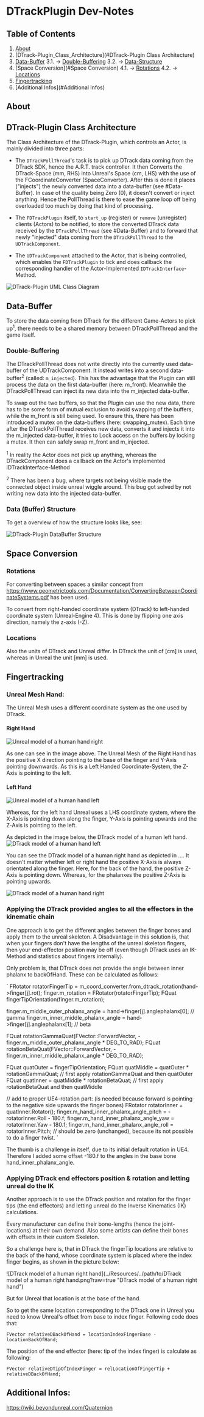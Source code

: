 # DTrackPlugin Dev-Notes

## Table of Contents
1. [About](#about)
2. [DTrack-Plugin_Class_Architecture](#DTrack-Plugin Class Architecture)
3. [Data-Buffer](#Data-Buffer)
3.1.  -> [Double-Buffering](#Double-Buffering)
3.2.  -> [Data-Structure](#Data-Structure)
4. [Space Conversion](#Space Conversion)
4.1.  -> [Rotations](#Rotations)
4.2.  -> [Locations](#Locations)
5. [Fingertracking](#Fingertracking)
6. [Additional Infos](#Additional Infos)

## About

## DTrack-Plugin Class Architecture

The Class Architecture of the DTrack-Plugin, which controls an Actor, is mainly divided into three parts:

* The `DTrackPollThread`'s task is to pick up DTrack data coming from the DTrack SDK, hence the A.R.T. track controller. It then Converts the DTrack-Space (mm, RHS) into Unreal's Space (cm, LHS) with the use of the FCoordinateConverter (SpaceConverter).
After this is done it places ("injects") the newly converted data into a data-buffer (see #Data-Buffer). In case of the quality being Zero (0), it doesn't convert or inject anything. Hence the PollThread is there to ease the game loop off being overloaded too much by doing that kind of processing. 

* The `FDTrackPlugin` itself, to `start_up` (register) or `remove` (unregister) clients (Actors) to be notified, to store the converted DTrack data received by the `DTrackPollThread` (see #Data-Buffer) and to forward that newly "injected" data coming from the `DTrackPollThread` to the `UDTrackComponent`.

* The `UDTrackComponent` attached to the Actor, that is being controlled, which enables the `FDTrackPlugin` to tick and does callback the corresponding handler of the Actor-Implemented `IDTrackInterface`-Method.




![DTrack-Plugin UML Class Diagram](../../images/DTrackPlugin_UML_ClassDiagram.png)

## Data-Buffer

To store the data coming from DTrack for the different Game-Actors to pick up<sup>1</sup>, there needs to be a shared memory between DTrackPollThread and the game itself.

### Double-Buffering

The DTrackPollThread does not write directly into the currently used data-buffer of the UDTrackComponent. It instead writes into a second data-buffer<sup>2</sup> (called: `m_injected`). This has the advantage that the Plugin can still process the data on the first data-buffer (here: m_front). Meanwhile the DTrackPollThread can inject its new data into the m_injected data-buffer.

To swap out the two buffers, so that the Plugin can use the new data, there has to be some form of mutual exclusion to avoid swapping of the buffers, while the m_front is still being used. To ensure this, there has been introduced a mutex on the data-buffers (here: swapping_mutex). Each time after the DTrackPollThread receives new data, converts it and injects it into the m_injected data-buffer, it tries to Lock access on the buffers by locking a mutex. It then can safely swap m_front and m_injected.

<sup>1</sup>   In reality the Actor does not pick up anything, whereas the DTrackComponent does a callback on the Actor's implemented IDTrackInterface-Method

<sup>2</sup>   There has been a bug, where targets not being visible made the connected object inside unreal wiggle around. This bug got solved by not writing new data into the injected data-buffer.

### Data (Buffer) Structure

To get a overview of how the structure looks like, see:

![DTrack-Plugin DataBuffer Structure](../../images/DataBufferStructure.png)







## Space Conversion

### Rotations
For converting between spaces a similar concept from https://www.geometrictools.com/Documentation/ConvertingBetweenCoordinateSystems.pdf has been used.

To convert from right-handed coordinate system (DTrack) to left-handed coordinate system (Unreal-Engine 4).
This is done by flipping one axis direction, namely the z-axis (-Z).

### Locations
Also the units of DTrack and Unreal differ. In DTrack the unit of [cm] is used, whereas in Unreal the unit [mm] is used.







## Fingertracking

### Unreal Mesh Hand:

The Unreal Mesh uses a different coordinate system as the one used by DTrack. 

#### Right Hand

![Unreal model of a human hand right](../../images/UE_Hand_Right.png)

As one can see in the image above. The Unreal Mesh of the Right Hand has the positive X direction pointing to the base of the finger and Y-Axis pointing downwards. As this is a Left Handed Coordinate-System, the Z-Axis is pointing to the left.

#### Left Hand
![Unreal model of a human hand left](../../images/UE_Hand_Left.png)

Whereas, for the left hand Unreal uses a LHS coordinate system, where the X-Axis is pointing down along the finger, Y-Axis is pointing upwards and the Z-Axis is pointing to the left.




As depicted in the image below, the DTrack model of a human left hand.
![DTrack model of a human hand left](../../images/DTrack_model_of_human_hand_left.png)


You can see the DTrack model of a human right hand as depicted in ....
It doesn't matter whether left or right hand the positive X-Axis is always orientated along the finger.
Here, for the back of the hand, the positive Z-Axis is pointing down. Whereas, for the phalanxes the positive Z-Axis is pointing upwards.

![DTrack model of a human hand right](../../images/DTrack_model_of_human_right.png)


### Applying the DTrack provided angles to all the effectors in the kinematic chain

One approach is to get the different angles between the finger bones and apply them to the unreal skeleton. A Disadvantage in this solution is, that when your fingers don't have the lengths of the unreal skeleton fingers, then your end-effector position may be off (even though DTrack uses an IK-Method and statistics about fingers internally).

Only problem is, that DTrack does not provide the angle between inner phalanx to backOfHand. These can be calculated as follows:

`
FRotator rotatorFingerTip = m_coord_converter.from_dtrack_rotation(hand->finger[j].rot);
finger.m_rotation = FRotator(rotatorFingerTip);
FQuat fingerTipOrientation(finger.m_rotation);

finger.m_middle_outer_phalanx_angle = hand->finger[j].anglephalanx[0];  // gamma
finger.m_inner_middle_phalanx_angle = hand->finger[j].anglephalanx[1];	// beta

FQuat rotationGammaQuat(FVector::ForwardVector, -finger.m_middle_outer_phalanx_angle * DEG_TO_RAD); 
FQuat rotationBetaQuat(FVector::ForwardVector,  -finger.m_inner_middle_phalanx_angle * DEG_TO_RAD);

FQuat quatOuter = fingerTipOrientation;
FQuat quatMiddle = quatOuter  * rotationGammaQuat;		// first apply rotationGammaQuat and then quatOuter
FQuat quatInner  = quatMiddle * rotationBetaQuat;		// first apply rotationBetaQuat  and then quatMiddle

// add to proper UE4-rotation part: (is needed because forward is pointing to the negative side upwards the finger bones)
FRotator rotatorInner = quatInner.Rotator();
finger.m_hand_inner_phalanx_angle_pitch = -rotatorInner.Roll - 180.f;
finger.m_hand_inner_phalanx_angle_yaw = rotatorInner.Yaw - 180.f;
finger.m_hand_inner_phalanx_angle_roll = rotatorInner.Pitch; // should be zero (unchanged), because its not possible to do a finger twist.
`

The thumb is a challenge in itself, due to its initial default rotation in UE4. Therefore I added some offset -180.f to the angles in the base bone hand_inner_phalanx_angle.

### Applying DTrack end effectors position & rotation and letting unreal do the IK

Another approach is to use the DTrack position and rotation for the finger tips (the end effectors) and letting unreal do the Inverse Kinematics (IK) calculations.

Every manufacturer can define their bone-lengths (hence the joint-locations) at their own demand. Also some artists can define their bones with offsets in their custom Skeleton.
 
So a challenge here is, that in DTrack the fingerTip locations are relative to the back of the hand, whose coordinate system is placed where the index finger begins, as shown in the picture below:

![DTrack model of a human right hand](../Resources/../path/to/DTrack model of a human right hand.png?raw=true "DTrack model of a human right hand")

But for Unreal that location is at the base of the hand. 

So to get the same location corresponding to the DTrack one in Unreal you need to know Unreal's offset from base to index finger. Following code does that:

`FVector relativeDBackOfHand = locationIndexFingerBase - locationBackOfHand;`
 
The position of the end effector (here: tip of the index finger) is calculate as following:

`FVector relativeDTipOfIndexFinger = relLocationOfFingerTip + relativeDBackOfHand;`


## Additional Infos:

https://wiki.beyondunreal.com/Quaternion


